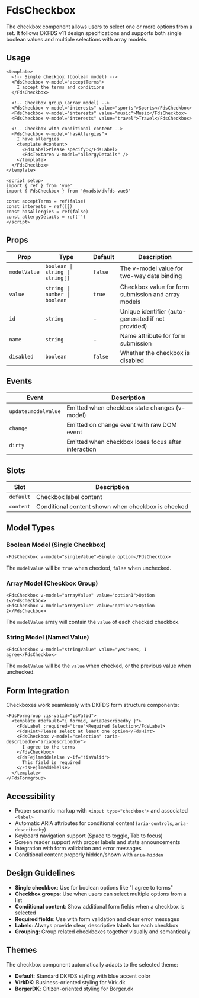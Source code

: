 # FdsCheckbox

The checkbox component allows users to select one or more options from a set. It follows DKFDS v11 design specifications and supports both single boolean values and multiple selections with array models.

## Usage

```vue
<template>
  <!-- Single checkbox (boolean model) -->
  <FdsCheckbox v-model="acceptTerms">
    I accept the terms and conditions
  </FdsCheckbox>

  <!-- Checkbox group (array model) -->
  <FdsCheckbox v-model="interests" value="sports">Sports</FdsCheckbox>
  <FdsCheckbox v-model="interests" value="music">Music</FdsCheckbox>
  <FdsCheckbox v-model="interests" value="travel">Travel</FdsCheckbox>

  <!-- Checkbox with conditional content -->
  <FdsCheckbox v-model="hasAllergies">
    I have allergies
    <template #content>
      <FdsLabel>Please specify:</FdsLabel>
      <FdsTextarea v-model="allergyDetails" />
    </template>
  </FdsCheckbox>
</template>

<script setup>
import { ref } from 'vue'
import { FdsCheckbox } from '@madsb/dkfds-vue3'

const acceptTerms = ref(false)
const interests = ref([])
const hasAllergies = ref(false)
const allergyDetails = ref('')
</script>
```

## Props

| Prop         | Type                             | Default | Description                                                       |
| ------------ | -------------------------------- | ------- | ----------------------------------------------------------------- |
| `modelValue` | `boolean \| string \| string[]`  | `false` | The v-model value for two-way data binding                       |
| `value`      | `string \| number \| boolean`    | `true`  | Checkbox value for form submission and array models              |
| `id`         | `string`                         | -       | Unique identifier (auto-generated if not provided)               |
| `name`       | `string`                         | -       | Name attribute for form submission                                |
| `disabled`   | `boolean`                        | `false` | Whether the checkbox is disabled                                  |

## Events

| Event                 | Description                                           |
| --------------------- | ----------------------------------------------------- |
| `update:modelValue`   | Emitted when checkbox state changes (v-model)        |
| `change`              | Emitted on change event with raw DOM event           |
| `dirty`               | Emitted when checkbox loses focus after interaction  |

## Slots

| Slot      | Description                                                    |
| --------- | -------------------------------------------------------------- |
| `default` | Checkbox label content                                         |
| `content` | Conditional content shown when checkbox is checked            |

## Model Types

### Boolean Model (Single Checkbox)
```vue
<FdsCheckbox v-model="singleValue">Single option</FdsCheckbox>
```
The `modelValue` will be `true` when checked, `false` when unchecked.

### Array Model (Checkbox Group)
```vue
<FdsCheckbox v-model="arrayValue" value="option1">Option 1</FdsCheckbox>
<FdsCheckbox v-model="arrayValue" value="option2">Option 2</FdsCheckbox>
```
The `modelValue` array will contain the `value` of each checked checkbox.

### String Model (Named Value)
```vue
<FdsCheckbox v-model="stringValue" value="yes">Yes, I agree</FdsCheckbox>
```
The `modelValue` will be the `value` when checked, or the previous value when unchecked.

## Form Integration

Checkboxes work seamlessly with DKFDS form structure components:

```vue
<FdsFormgroup :is-valid="isValid">
  <template #default="{ formid, ariaDescribedby }">
    <FdsLabel :required="true">Required Selection</FdsLabel>
    <FdsHint>Please select at least one option</FdsHint>
    <FdsCheckbox v-model="selection" :aria-describedby="ariaDescribedby">
      I agree to the terms
    </FdsCheckbox>
    <FdsFejlmeddelelse v-if="!isValid">
      This field is required
    </FdsFejlmeddelelse>
  </template>
</FdsFormgroup>
```

## Accessibility

- Proper semantic markup with `<input type="checkbox">` and associated `<label>`
- Automatic ARIA attributes for conditional content (`aria-controls`, `aria-describedby`)
- Keyboard navigation support (Space to toggle, Tab to focus)
- Screen reader support with proper labels and state announcements
- Integration with form validation and error messages
- Conditional content properly hidden/shown with `aria-hidden`

## Design Guidelines

- **Single checkbox**: Use for boolean options like "I agree to terms"
- **Checkbox groups**: Use when users can select multiple options from a list
- **Conditional content**: Show additional form fields when a checkbox is selected
- **Required fields**: Use with form validation and clear error messages
- **Labels**: Always provide clear, descriptive labels for each checkbox
- **Grouping**: Group related checkboxes together visually and semantically

## Themes

The checkbox component automatically adapts to the selected theme:
- **Default**: Standard DKFDS styling with blue accent color
- **VirkDK**: Business-oriented styling for Virk.dk
- **BorgerDK**: Citizen-oriented styling for Borger.dk
